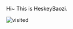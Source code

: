 Hi~ This is HeskeyBaozi.

![visited](https://visitor-badge.glitch.me/badge?page_id=HeskeyBaozi.HeskeyBaozi)
